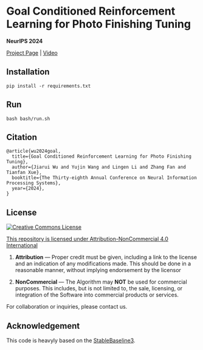 # Goal Conditioned Reinforcement Learning for Photo Finishing Tuning


**NeurIPS 2024**

[Project Page](https://openimaginglab.github.io/RLPixTuner/) | [Video](https://www.youtube.com/watch?v=fFIkc3KHS28)


## Installation
```
pip install -r requirements.txt
```

## Run
```
bash bash/run.sh
```

## Citation
```
@article{wu2024goal,
  title={Goal Conditioned Reinforcement Learning for Photo Finishing Tuning},
  author={Jiarui Wu and Yujin Wang and Lingen Li and Zhang Fan and Tianfan Xue},
  booktitle={The Thirty-eighth Annual Conference on Neural Information Processing Systems},
  year={2024},
}
```

## License

<a rel="license" href="https://creativecommons.org/licenses/by-nc/4.0/"><img alt="Creative Commons License" style="border-width:0" src="https://licensebuttons.net/l/by-nc/4.0/88x31.png" />

This repository is licensed under [Attribution-NonCommercial 4.0 International](https://creativecommons.org/licenses/by-nc/4.0/deed.en)
1. **Attribution** — Proper credit must be given, including a link to the license and an indication of any modifications made. This should be done in a reasonable manner, without implying endorsement by the licensor

2. **NonCommercial** — The Algorithm may **NOT** be used for commercial purposes. This includes, but is not limited to, the sale, licensing, or integration of the Software into commercial products or services.

For collaboration or inquiries, please contact us.

## Acknowledgement

This code is heavyly based on the [StableBaseline3](https://stable-baselines3.readthedocs.io/en/master/index.html).
